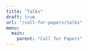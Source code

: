```yaml
---
title: "Talks"
draft: true
url: "/call-for-papers/talks"
menu:
  main:
    parent: "Call for Papers"
---
```


